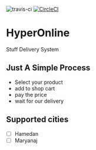 ![travis-ci](https://travis-ci.org/hatamiarash7/HyperOnline.svg?branch=master)
[![CircleCI](https://circleci.com/gh/hatamiarash7/HyperOnline/tree/master.svg?style=svg)](https://circleci.com/gh/hatamiarash7/HyperOnline/tree/master)

# HyperOnline
Stuff Delivery System

## Just A Simple Process

- Select your product
- add to shop cart
- pay the price
- wait for our delivery


## Supported cities

- [ ] Hamedan
- [ ] Maryanaj